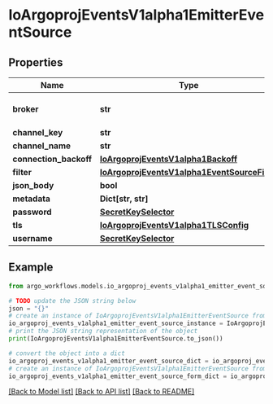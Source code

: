 # IoArgoprojEventsV1alpha1EmitterEventSource


## Properties

Name | Type | Description | Notes
------------ | ------------- | ------------- | -------------
**broker** | **str** | Broker URI to connect to. | [optional] 
**channel_key** | **str** |  | [optional] 
**channel_name** | **str** |  | [optional] 
**connection_backoff** | [**IoArgoprojEventsV1alpha1Backoff**](IoArgoprojEventsV1alpha1Backoff.md) |  | [optional] 
**filter** | [**IoArgoprojEventsV1alpha1EventSourceFilter**](IoArgoprojEventsV1alpha1EventSourceFilter.md) |  | [optional] 
**json_body** | **bool** |  | [optional] 
**metadata** | **Dict[str, str]** |  | [optional] 
**password** | [**SecretKeySelector**](SecretKeySelector.md) |  | [optional] 
**tls** | [**IoArgoprojEventsV1alpha1TLSConfig**](IoArgoprojEventsV1alpha1TLSConfig.md) |  | [optional] 
**username** | [**SecretKeySelector**](SecretKeySelector.md) |  | [optional] 

## Example

```python
from argo_workflows.models.io_argoproj_events_v1alpha1_emitter_event_source import IoArgoprojEventsV1alpha1EmitterEventSource

# TODO update the JSON string below
json = "{}"
# create an instance of IoArgoprojEventsV1alpha1EmitterEventSource from a JSON string
io_argoproj_events_v1alpha1_emitter_event_source_instance = IoArgoprojEventsV1alpha1EmitterEventSource.from_json(json)
# print the JSON string representation of the object
print(IoArgoprojEventsV1alpha1EmitterEventSource.to_json())

# convert the object into a dict
io_argoproj_events_v1alpha1_emitter_event_source_dict = io_argoproj_events_v1alpha1_emitter_event_source_instance.to_dict()
# create an instance of IoArgoprojEventsV1alpha1EmitterEventSource from a dict
io_argoproj_events_v1alpha1_emitter_event_source_form_dict = io_argoproj_events_v1alpha1_emitter_event_source.from_dict(io_argoproj_events_v1alpha1_emitter_event_source_dict)
```
[[Back to Model list]](../README.md#documentation-for-models) [[Back to API list]](../README.md#documentation-for-api-endpoints) [[Back to README]](../README.md)


